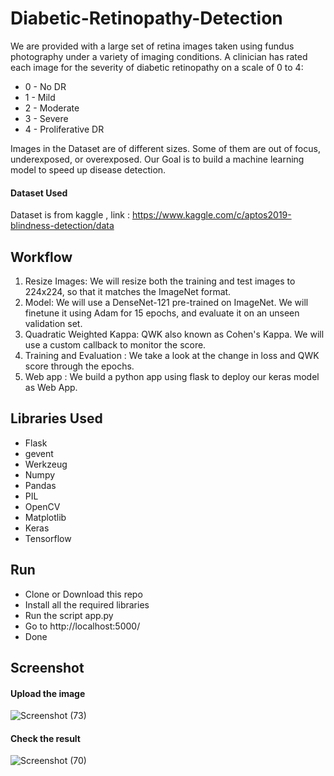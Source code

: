 # Diabetic-Retinopathy-Detection

We are provided with a large set of retina images taken using fundus photography under a variety of imaging conditions.
A clinician has rated each image for the severity of diabetic retinopathy on a scale of 0 to 4:

* 0 - No DR
* 1 - Mild
* 2 - Moderate
* 3 - Severe
* 4 - Proliferative DR 

Images in the Dataset are of different sizes. Some of them are out of focus, underexposed, or overexposed. 
Our Goal is to build a machine learning model to speed up disease detection.

#### Dataset Used
Dataset is from kaggle , link : https://www.kaggle.com/c/aptos2019-blindness-detection/data

## Workflow
1. Resize Images: We will resize both the training and test images to 224x224, so that it matches the ImageNet format.
2. Model: We will use a DenseNet-121 pre-trained on ImageNet. We will finetune it using Adam for 15 epochs, and evaluate it on an unseen   validation set.
3. Quadratic Weighted Kappa: QWK also known as Cohen's Kappa. We will use a custom callback to monitor the score.
4. Training and Evaluation : We take a look at the change in loss and QWK score through the epochs.
5. Web app : We build a python app using flask to deploy our keras model as Web App.

## Libraries Used
* Flask
* gevent
* Werkzeug
* Numpy
* Pandas
* PIL
* OpenCV
* Matplotlib
* Keras
* Tensorflow

## Run
* Clone or Download this repo
* Install all the required libraries
* Run the script app.py
* Go to http://localhost:5000/
* Done

## Screenshot

#### Upload the image
![Screenshot (73)](https://user-images.githubusercontent.com/46196100/75194582-68903b00-577e-11ea-870b-f1dbf7187da5.png)

#### Check the result
![Screenshot (70)](https://user-images.githubusercontent.com/46196100/75193809-f66b2680-577c-11ea-927a-4171c2931480.png)
